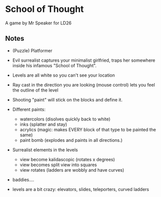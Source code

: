 # School of Thought

A game by Mr Speaker for LD26


## Notes

* (Puzzle) Platformer
* Evil surrealist captures your minimalist girlfried, traps her somewhere inside his infamous "School of Thought".
* Levels are all white so you can't see your location
* Ray cast in the direction you are looking (mouse control) lets you feel the outline of the level
* Shooting "paint" will stick on the blocks and define it.
* Different paints:
	- watercolors (disolves quickly back to white)
	- inks (splatter and stay)
	- acrylics (magic: makes EVERY block of that type to be painted the same)
	- paint bomb (explodes and paints in all directions.)

* Surrealist elements in the levels
	- view become kalidascopic (rotates x degrees)
	- view becomes split view into squares
	- view rotates (ladders are wobbly and have curves)

* baddies....
* levels are a bit crazy: elevators, slides, teleporters, curved ladders